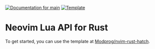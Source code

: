 [![Documentation for `main`](https://img.shields.io/badge/docs-main-informational)](https://nvim.docs.modprog.de)
[![Template](https://img.shields.io/badge/template-🐣-informational)]([https://nvim.docs.modprog.de](https://github.com/ModProg/nvim-rust-hatch))
# Neovim Lua API for Rust

To get started, you can use the template at [Modprog/nvim-rust-hatch](https://github.com/ModProg/nvim-rust-hatch).
